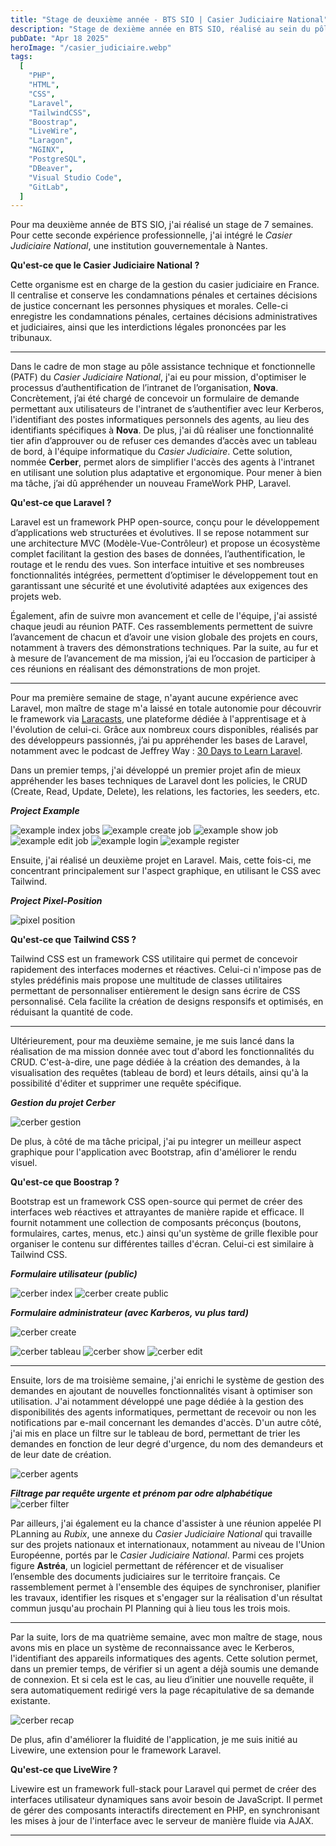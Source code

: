 ```yaml
---
title: "Stage de deuxième année - BTS SIO | Casier Judiciaire National"
description: "Stage de dexième année en BTS SIO, réalisé au sein du pôle informatique du Casier Judiciaire National, situé à Nantes"
pubDate: "Apr 18 2025"
heroImage: "/casier_judiciaire.webp"
tags:
  [
    "PHP",
    "HTML",
    "CSS",
    "Laravel",
    "TailwindCSS",
    "Boostrap",
    "LiveWire",
    "Laragon",
    "NGINX",
    "PostgreSQL",
    "DBeaver",
    "Visual Studio Code",
    "GitLab",
  ]
---
```


Pour ma deuxième année de BTS SIO, j'ai réalisé un stage de 7 semaines. Pour cette seconde expérience professionnelle,
j'ai intégré le _Casier Judiciaire National_, une institution gouvernementale à Nantes.

**Qu'est-ce que le Casier Judiciaire National ?**

Cette organisme est en charge de la gestion du casier judiciaire en France. Il centralise et conserve les condamnations pénales et certaines décisions de justice concernant les personnes physiques et morales.
Celle-ci enregistre les condamnations pénales, certaines décisions administratives et judiciaires, ainsi que les interdictions légales prononcées par les tribunaux.

---

Dans le cadre de mon stage au pôle assistance technique et fonctionnelle (PATF) du _Casier Judiciaire National_, j'ai eu pour mission, d'optimiser le processus d’authentification de l’intranet de l’organisation, **Nova**. Concrètement, j’ai été chargé de concevoir un formulaire de demande permettant aux utilisateurs de l'intranet de s’authentifier avec leur Kerberos, l'identifiant des postes informatiques personnels des agents, au lieu des identifiants spécifiques à **Nova**.
De plus, j'ai dû réaliser une fonctionnalité tier afin d’approuver ou de refuser ces demandes d’accès avec un tableau de bord, à l'équipe informatique du _Casier Judiciaire_.
Cette solution, nommée **Cerber**, permet alors de simplifier l'accès des agents à l'intranet en utilisant une solution plus adaptative et ergonomique.
Pour mener à bien ma tâche, j’ai dû appréhender un nouveau FrameWork PHP, Laravel.

**Qu'est-ce que Laravel ?**

Laravel est un framework PHP open-source, conçu pour le développement d’applications web structurées et évolutives. Il se repose notamment sur une architecture MVC (Modèle-Vue-Contrôleur) et propose un écosystème complet facilitant la gestion des bases de données, l’authentification, le routage et le rendu des vues. Son interface intuitive et ses nombreuses fonctionnalités intégrées, permettent d’optimiser le développement tout en garantissant une sécurité et une évolutivité adaptées aux exigences des projets web.

Également, afin de suivre mon avancement et celle de l'équipe, j'ai assisté chaque jeudi au réunion PATF. Ces rassemblements permettent de suivre l’avancement de chacun et d’avoir une vision globale des projets en cours, notamment à travers des démonstrations techniques. Par la suite, au fur et à mesure de l’avancement de ma mission, j’ai eu l’occasion de participer à ces réunions en réalisant des démonstrations de mon projet.

---

Pour ma première semaine de stage, n'ayant aucune expérience avec Laravel, mon maître de stage m'a laissé en totale autonomie pour découvrir le framework via [Laracasts](https://laracasts.com), une plateforme dédiée à l'apprentisage et à l'évolution de celui-ci. Grâce aux nombreux cours disponibles, réalisés par des développeurs passionnés, j’ai pu appréhender les bases de Laravel, notamment avec le podcast de Jeffrey Way : [30 Days to Learn Laravel](https://laracasts.com/series/30-days-to-learn-laravel-11).

Dans un premier temps, j'ai développé un premier projet afin de mieux appréhender les bases techniques de Laravel dont les policies, le CRUD (Create, Read, Update, Delete), les relations, les factories, les seeders, etc.

**_Project Example_**

![example index jobs](/example_index_jobs.webp)
![example create job](/example_create_job.webp)
![example show job](/example_show_job.webp)
![example edit job](/example_edit_job.webp)
![example login](/example_login.webp)
![example register](/example_register.webp)

Ensuite, j'ai réalisé un deuxième projet en Laravel. Mais, cette fois-ci, me concentrant principalement sur l'aspect graphique, en utilisant le CSS avec Tailwind.

**_Project Pixel-Position_**

![pixel position](/pixel-position.webp)

**Qu'est-ce que Tailwind CSS ?**

Tailwind CSS est un framework CSS utilitaire qui permet de concevoir rapidement des interfaces modernes et réactives. Celui-ci n'impose pas de styles prédéfinis mais propose une multitude de classes utilitaires permettant de personnaliser entièrement le design sans écrire de CSS personnalisé. Cela facilite la création de designs responsifs et optimisés, en réduisant la quantité de code.

---

Ultérieurement, pour ma deuxième semaine, je me suis lancé dans la réalisation de ma mission donnée avec tout d'abord les fonctionnalités du CRUD. C'est-à-dire, une page dédiée à la création des demandes, à la visualisation des requêtes (tableau de bord) et leurs détails, ainsi qu'à la possibilité d'éditer et supprimer une requête spécifique.

**_Gestion du projet Cerber_**

![cerber gestion](/cerber_gestion.webp)

De plus, à côté de ma tâche pricipal, j'ai pu integrer un meilleur aspect graphique pour l'application avec Bootstrap, afin d'améliorer le rendu visuel.

**Qu'est-ce que Boostrap ?**

Bootstrap est un framework CSS open-source qui permet de créer des interfaces web réactives et attrayantes de manière rapide et efficace. Il fournit notamment une collection de composants préconçus (boutons, formulaires, cartes, menus, etc.) ainsi qu'un système de grille flexible pour organiser le contenu sur différentes tailles d'écran. Celui-ci est similaire à Tailwind CSS.

**_Formulaire utilisateur (public)_**

![cerber index](/cerber_index.webp)
![cerber create public](/cerber_create_public.webp)

**_Formulaire administrateur (avec Karberos, vu plus tard)_**

![cerber create](/cerber_create.webp)

![cerber tableau](/cerber_tableau.webp)
![cerber show](/cerber_show.webp)
![cerber edit](/cerber_edit.webp)

---

Ensuite, lors de ma troisième semaine, j'ai enrichi le système de gestion des demandes en ajoutant de nouvelles fonctionnalités visant à optimiser son utilisation. J'ai notamment développé une page dédiée à la gestion des disponibilités des agents informatiques, permettant de recevoir ou non les notifications par e-mail concernant les demandes d'accès. D'un autre côté, j'ai mis en place un filtre sur le tableau de bord, permettant de trier les demandes en fonction de leur degré d'urgence, du nom des demandeurs et de leur date de création.

![cerber agents](/cerber_agents.webp)

**_Filtrage par requête urgente et prénom par odre alphabétique_**
![cerber filter](/cerber_filter.webp)

Par ailleurs, j'ai également eu la chance d'assister à une réunion appelée PI PLanning au _Rubix_, une annexe du _Casier Judiciaire National_ qui travaille sur des projets nationaux et internationaux, notamment au niveau de l'Union Européenne, portés par le _Casier Judiciaire National_. Parmi ces projets figure **Astréa**, un logiciel permettant de référencer et de visualiser l’ensemble des documents judiciaires sur le territoire français.
Ce rassemblement permet à l'ensemble des équipes de synchroniser, planifier les travaux, identifier les risques et s'engager sur la réalisation d'un résultat commun jusqu'au prochain PI Planning qui à lieu tous les trois mois.

---

Par la suite, lors de ma quatrième semaine, avec mon maître de stage, nous avons mis en place un système de reconnaissance avec le Kerberos, l'identifiant des appareils informatiques des agents. Cette solution permet, dans un premier temps, de vérifier si un agent a déjà soumis une demande de connexion. Et si cela est le cas, au lieu d’initier une nouvelle requête, il sera automatiquement redirigé vers la page récapitulative de sa demande existante.

![cerber recap](/cerber_recap.webp)

De plus, afin d'améliorer la fluidité de l'application, je me suis initié au Livewire, une extension pour le framework Laravel.

**Qu'est-ce que LiveWire ?**

Livewire est un framework full-stack pour Laravel qui permet de créer des interfaces utilisateur dynamiques sans avoir besoin de JavaScript. Il permet de gérer des composants interactifs directement en PHP, en synchronisant les mises à jour de l'interface avec le serveur de manière fluide via AJAX.

---
